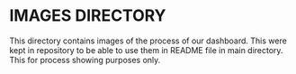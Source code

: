 # IMAGES DIRECTORY
This directory contains images of the process of our dashboard. This were kept in repository to be able to use them in README file in main directory.
This for process showing purposes only.